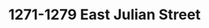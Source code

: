 ---
title: 1271-1279 East Julian Street
address: 1271-1279 East Julian Street, San Jose, CA 95116
developer: Integrated Community Development
municipality: San Jose
units: 305
phase: Approved
permits:
    H24-013:
        status: Approved
        initial_date: 2024-03-28
        final_date: 2024-12-11
        apn: [24966009, 24966010]
        address: 1271-1279 East Julian Street, San Jose, CA 95116
        description: Site Development Permit to demolish two single-family houses and remove 50 trees, including 18 ordinance-size trees, for the construction of a seven-story building with 305 units, including two manager's units and 303 units affordable to low-income households subject to the state Density Bonus Law, with a request for unlimited density and one concession to eliminate required private open space, on an approximately 0.97-gross-acre site.
        names: Jake Lingo w/ 1271 E. Julian St., L.P; Mery Teo w/ Corporation for Better Housing; MELANIE GRISWOLD w/ Hestia Real Estate, Inc.;
geometry: [37.352583056370705, -121.8693920689546]
published: True
---